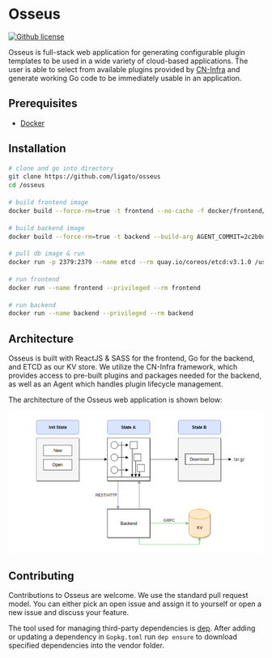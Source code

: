 # Osseus

[![Github license](https://img.shields.io/badge/license-Apache%20license%202.0-blue.svg)](https://github.com/ligato/osseus/blob/master/LICENSE.md)

Osseus is full-stack web application for generating configurable plugin templates to be used in a wide variety of cloud-based applications. The user is able to select from available plugins provided by [CN-Infra](https://github.com/ligato/cn-infra) and generate working Go code to be immediately usable in an application.

## Prerequisites

- [Docker](https://docs.docker.com/install/)

## Installation

```bash
# clone and go into directory
git clone https://github.com/ligato/osseus
cd /osseus

# build frontend image
docker build --force-rm=true -t frontend --no-cache -f docker/frontend/Dockerfile .

# build backend image
docker build --force-rm=true -t backend --build-arg AGENT_COMMIT=2c2b0df32201c9bc814a167e0318329c78165b5c --no-cache -f docker/backend/Dockerfile .

# pull db image & run
docker run -p 2379:2379 --name etcd --rm quay.io/coreos/etcd:v3.1.0 /usr/local/bin/etcd -advertise-client-urls http://0.0.0.0:2379 -listen-client-urls http://0.0.0.0:2379

# run frontend
docker run --name frontend --privileged --rm frontend

# run backend
docker run --name backend --privileged --rm backend
```

## Architecture

Osseus is built with ReactJS & SASS for the frontend, Go for the backend, and ETCD as our KV store. We utilize the CN-Infra framework, which provides access to pre-built plugins and packages needed for the backend, as well as an Agent which handles plugin lifecycle management. 

The architecture of the Osseus web application is shown below:

![OsseusArchitecture](docs/img/Architecture.png)

## Contributing

Contributions to Osseus are welcome. We use the standard pull request model. You can 
either pick an open issue and assign it to yourself or open a new issue and discuss your feature.

The tool used for managing third-party dependencies is [dep](https://github.com/golang/dep).
After adding or updating a dependency in `Gopkg.toml` run `dep ensure` to download
specified dependencies into the vendor folder.
